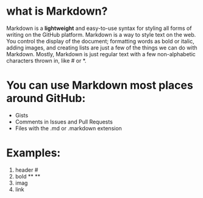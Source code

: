 # what is Markdown?  
Markdown is a **lightweight** and easy-to-use syntax for styling all forms of writing on the GitHub platform. Markdown is a way to style text on the web. You control the display of the document; formatting words as bold or italic, adding images, and creating lists are just a few of the things we can do with Markdown. Mostly, Markdown is just regular text with a few non-alphabetic characters thrown in, like # or *.

# You can use Markdown most places around GitHub:
+ Gists
+ Comments in Issues and Pull Requests
+ Files with the .md or .markdown extension

# Examples:
1. header #  
2. bold ** **  
3. imag ![]()  
4. link []()







